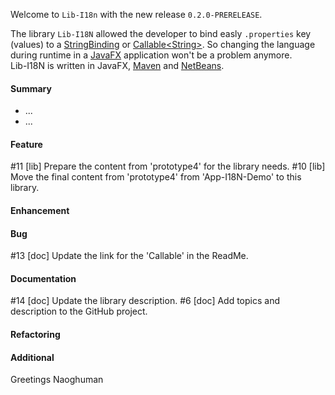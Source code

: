 Welcome to `Lib-I18n` with the new release `0.2.0-PRERELEASE`.

The library `Lib-I18N` allowed the developer to bind easly `.properties` key 
(values) to a [StringBinding] or [Callable&lt;String&gt;]. So changing the 
language during runtime in a [JavaFX] application won't be a problem anymore.  
Lib-I18N is written in JavaFX, [Maven] and [NetBeans].



#### Summary
* ...
* ...



#### Feature
#11 [lib] Prepare the content from 'prototype4' for the library needs.
#10 [lib] Move the final content from 'prototype4' from 'App-I18N-Demo' to this library.



#### Enhancement



#### Bug
#13 [doc] Update the link for the 'Callable' in the ReadMe.



#### Documentation
#14 [doc] Update the library description.
#6 [doc] Add topics and description to the GitHub project.



#### Refactoring



#### Additional



Greetings
Naoghuman



[//]: # (Issues which will be integrated in this release)



[//]: # (Links)
[Callable&lt;String&gt;]:https://docs.oracle.com/javase/8/docs/api/index.html?java/util/concurrent/Callable.html
[JavaFX]:http://docs.oracle.com/javase/8/javase-clienttechnologies.htm
[Maven]:http://maven.apache.org/
[NetBeans]:https://netbeans.org/
[StringBinding]:https://docs.oracle.com/javase/8/javafx/api/javafx/beans/binding/StringBinding.html
